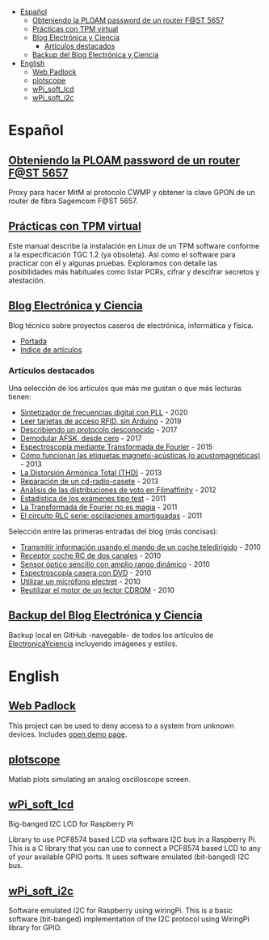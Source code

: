 - [Español](#español)
  - [Obteniendo la PLOAM password de un router F@ST 5657](#obteniendo-la-ploam-password-de-un-router-fst-5657)
  - [Prácticas con TPM virtual](#prácticas-con-tpm-virtual)
  - [Blog Electrónica y Ciencia](#blog-electrónica-y-ciencia)
    - [Artículos destacados](#artículos-destacados)
  - [Backup del Blog Electrónica y Ciencia](#backup-del-blog-electrónica-y-ciencia)
- [English](#english)
  - [Web Padlock](#web-padlock)
  - [plotscope](#plotscope)
  - [wPi_soft_lcd](#wpi_soft_lcd)
  - [wPi_soft_i2c](#wpi_soft_i2c)


# Español

## [Obteniendo la PLOAM password de un router F@ST 5657](https://electronicayciencia.github.io/tr-069-proxy/articulo.html)

Proxy para hacer MitM al protocolo CWMP y obtener la clave GPON de un router de fibra Sagemcom F@ST 5657.

## [Prácticas con TPM virtual](https://electronicayciencia.github.io/i2c-tpm/LEEME.html)

Este manual describe la instalación en Linux de un TPM software conforme a la especificación TGC 1.2 (ya obsoleta). Así como el software para practicar con él y algunas pruebas. Exploramos con detalle las posibilidades más habituales como listar PCRs, cifrar y descifrar secretos y atestación.

## [Blog Electrónica y Ciencia](http://electronicayciencia.blogspot.com/)

Blog técnico sobre proyectos caseros de electrónica, informática y física.

- [Portada](http://electronicayciencia.blogspot.com/)
- [Indice de artículos](http://electronicayciencia.blogspot.com/p/indice-de-articulos.html)


### Artículos destacados

Una selección de los artículos que más me gustan o que más lecturas tienen:

- [Sintetizador de frecuencias digital con PLL](http://electronicayciencia.blogspot.com/2020/09/sintetizador-de-frecuencias-digital-con.html) - 2020
- [Leer tarjetas de acceso RFID, sin Arduino](http://electronicayciencia.blogspot.com/2019/12/leer-tarjetas-de-acceso-rfid-sin-arduino.html) - 2019
- [Describiendo un protocolo desconocido](http://electronicayciencia.blogspot.com/2017/12/describiendo-un-protocolo-desconocido.html) - 2017
- [Demodular AFSK, desde cero](http://electronicayciencia.blogspot.com/2017/10/demodular-afsk-desde-cero.html) - 2017
- [Espectroscopía mediante Transformada de Fourier](http://electronicayciencia.blogspot.com/2015/12/espectroscopia-transformada-de-fourier.html) - 2015
- [Cómo funcionan las etiquetas magneto-acústicas (o acustomagnéticas)](http://electronicayciencia.blogspot.com/2013/07/etiquetas-antihurto-magneto-acusticas.html) - 2013
- [La Distorsión Armónica Total (THD)](http://electronicayciencia.blogspot.com/2013/03/la-distorsion-armonica-total-thd.html) - 2013
- [Reparación de un cd-radio-casete](http://electronicayciencia.blogspot.com/2013/01/reparacion-de-un-cd-radio-casete.html) - 2013
- [Análisis de las distribuciones de voto en Filmaffinity](http://electronicayciencia.blogspot.com/2012/08/un-analisis-de-cine.html) - 2012
- [Estadística de los exámenes tipo test](http://electronicayciencia.blogspot.com/2011/09/estadistica-de-los-examenes-tipo-test.html) - 2011
- [La Transformada de Fourier no es magia](http://electronicayciencia.blogspot.com/2011/08/la-transformada-de-fourier-no-es-magia.html) - 2011
- [El circuito RLC serie: oscilaciones amortiguadas](http://electronicayciencia.blogspot.com/2011/05/el-circuito-rlc-serie-oscilaciones.html) - 2011

Selección entre las primeras entradas del blog (más concisas):

- [Transmitir información usando el mando de un coche teledirigido](http://electronicayciencia.blogspot.com/2010/10/transmitir-informacion-usando-el-mando.html) - 2010
- [Receptor coche RC de dos canales](http://electronicayciencia.blogspot.com/2010/09/receptor-coche-rc-de-dos-canales.html) - 2010
- [Sensor óptico sencillo con amplio rango dinámico](http://electronicayciencia.blogspot.com/2010/09/sensor-optico-sencillo-con-amplio-rango.html) - 2010
- [Espectroscopía casera con DVD](http://electronicayciencia.blogspot.com/2010/07/espectroscopia-casera-con-dvd.html) - 2010
- [Utilizar un micrófono electret](http://electronicayciencia.blogspot.com/2010/06/utilizar-un-microfono-electret.html) - 2010
- [Reutilizar el motor de un lector CDROM](http://electronicayciencia.blogspot.com/2010/04/reutilizar-el-motor-de-un-lector-cdrom.html) - 2010


## [Backup del Blog Electrónica y Ciencia](https://electronicayciencia.github.io/eyc-backup/)

Backup local en GitHub -navegable- de todos los artículos de [ElectronicaYciencia](http://electronicayciencia.blogspot.com/) incluyendo imágenes y estilos.




# English

## [Web Padlock](https://electronicayciencia.github.io/webpadlock/)

This project can be used to deny access to a system from unknown devices. Includes [open demo page](https://webpadlock.herokuapp.com/).


## [plotscope](https://github.com/electronicayciencia/plotscope)

Matlab plots simulating an analog oscilloscope screen.


## [wPi_soft_lcd](https://electronicayciencia.github.io/wPi_soft_lcd/)

Big-banged I2C LCD for Raspberry PI

Library to use PCF8574 based LCD via software I2C bus in a Raspberry Pi. This is a C library that you can use to connect a PCF8574 based LCD to any of your available GPIO ports. It uses software emulated (bit-banged) I2C bus.


## [wPi_soft_i2c](https://electronicayciencia.github.io/wPi_soft_i2c/)

Software emulated I2C for Raspberry using wiringPi.
This is a basic software (bit-banged) implementation of the I2C protocol using WiringPi library for GPIO.


